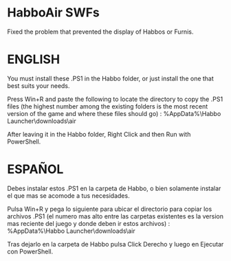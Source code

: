 # HabboAir SWFs
Fixed the problem that prevented the display of Habbos or Furnis.

# ENGLISH
You must install these .PS1 in the Habbo folder, or just install the one that best suits your needs.

Press Win+R and paste the following to locate the directory to copy the .PS1 files (the highest number among the existing folders is the most recent version of the game and where these files should go) : %AppData%\Habbo Launcher\downloads\air

After leaving it in the Habbo folder, Right Click and then Run with PowerShell.

# ESPAÑOL
Debes instalar estos .PS1 en la carpeta de Habbo, o bien solamente instalar el que mas se acomode a tus necesidades. 

Pulsa Win+R y pega lo siguiente para ubicar el directorio para copiar los archivos .PS1 (el numero mas alto entre las carpetas existentes es la version mas reciente del juego y donde deben ir estos archivos) : %AppData%\Habbo Launcher\downloads\air

Tras dejarlo en la carpeta de Habbo pulsa Click Derecho y luego en Ejecutar con PowerShell.
